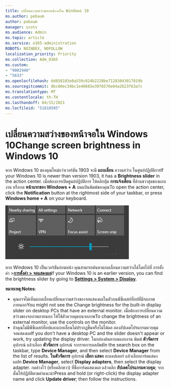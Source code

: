 ```yaml
---
title: เปลี่ยนความสว่างของหน้าจอใน Windows 10
ms.author: pebaum
author: pebaum
manager: scotv
ms.audience: Admin
ms.topic: article
ms.service: o365-administration
ROBOTS: NOINDEX, NOFOLLOW
localization_priority: Priority
ms.collection: Adm_O365
ms.custom:
- "9002940"
- "5633"
ms.openlocfilehash: 6d858183e8a539c024b2228be71283043017819b
ms.sourcegitcommit: 8bc60ec34bc1e40685e3976576e04a2623f63a7c
ms.translationtype: MT
ms.contentlocale: th-TH
ms.lasthandoff: 04/15/2021
ms.locfileid: "51818595"
---
```

# <a name="change-screen-brightness-in-windows-10"></a><span data-ttu-id="56f70-102">เปลี่ยนความสว่างของหน้าจอใน Windows 10</span><span class="sxs-lookup"><span data-stu-id="56f70-102">Change screen brightness in Windows 10</span></span>

<span data-ttu-id="56f70-103">หาก Windows 10 ของคุณใหม่กว่าเวอร์ชัน 1903 จะมี **แถบเลื่อน** ความสว่าง ในศูนย์ปฏิบัติการ</span><span class="sxs-lookup"><span data-stu-id="56f70-103">If your Windows 10 is newer than version 1903, it has a **Brightness slider** in the action center.</span></span> <span data-ttu-id="56f70-104">เมื่อต้องการเปิดศูนย์ปฏิบัติการ ให้คลิกปุ่ม **การแจ้งเตือน** ที่ด้านขวาสุดของแถบงาน หรือกด **หน้าแรกของ Windows + A** บนแป้นพิมพ์ของคุณ</span><span class="sxs-lookup"><span data-stu-id="56f70-104">To open the action center, click the **Notification** button at the rightmost side of your taskbar, or press **Windows home + A** on your keyboard.</span></span>

![แถบเลื่อนความสว่าง](media/brightness-slider.png)

<span data-ttu-id="56f70-106">หาก Windows 10 เป็นเวอร์ชันก่อนหน้า คุณสามารถค้นหาแถบเลื่อนความสว่างได้โดยไปที่ การตั้งค่า >**[การตั้งค่า > จอแสดงผล](ms-settings:display?activationSource=GetHelp)**</span><span class="sxs-lookup"><span data-stu-id="56f70-106">If your Windows 10 is an earlier version, you can find the brightness slider by going to **[Settings > System > Display](ms-settings:display?activationSource=GetHelp)**.</span></span>

<span data-ttu-id="56f70-107">**หมายเหตุ**:</span><span class="sxs-lookup"><span data-stu-id="56f70-107">**Notes**:</span></span>

- <span data-ttu-id="56f70-108">คุณอาจไม่เห็นแถบเลื่อนเปลี่ยนความสว่างของจอแสดงผลในตัวบนพีซีเดสก์ท็อปที่มีจอภาพภายนอก</span><span class="sxs-lookup"><span data-stu-id="56f70-108">You might not see the Change brightness for the built-in display slider on desktop PCs that have an external monitor.</span></span> <span data-ttu-id="56f70-109">เมื่อต้องการเปลี่ยนความสว่างของจอภาพภายนอก ให้ใช้ตัวควบคุมบนจอภาพ</span><span class="sxs-lookup"><span data-stu-id="56f70-109">To change the brightness of an external monitor, use the controls on the monitor.</span></span>
- <span data-ttu-id="56f70-110">ถ้าคุณไม่มีพีซีเดสก์ท็อปและแถบเลื่อนไม่ปรากฏขึ้นหรือไม่ได้ผล ลองอัปเดตโปรแกรมควบคุมจอแสดงผล</span><span class="sxs-lookup"><span data-stu-id="56f70-110">If you don't have a desktop PC and the slider doesn't appear or work, try updating the display driver.</span></span> <span data-ttu-id="56f70-111">ในกล่องค้นหาบนแถบงาน พิมพ์ **ตัวจัดการ** อุปกรณ์ แล้วเลือก **ตัวจัดการ** อุปกรณ์ จากรายการผลลัพธ์</span><span class="sxs-lookup"><span data-stu-id="56f70-111">In the search box on the taskbar, type **Device Manager**, and then select **Device Manager** from the list of results.</span></span> <span data-ttu-id="56f70-112">**ในตัวจัดการ** อุปกรณ์ **เลือก แสดง** อะแดปเตอร์ แล้วเลือกการ์ดแสดงผล</span><span class="sxs-lookup"><span data-stu-id="56f70-112">In **Device Manager**, select **Display adapters**, then select the display adapter.</span></span> <span data-ttu-id="56f70-113">กดค้างไว้ (หรือคลิกขวา) ที่ชื่อการ์ดแสดงผล แล้วคลิก **อัปเดตโปรแกรมควบคุม**; จากนั้นให้ปฏิบัติตามคําแนะนํา</span><span class="sxs-lookup"><span data-stu-id="56f70-113">Press and hold (or right-click) the display adapter name and click **Update driver**; then follow the instructions.</span></span>
